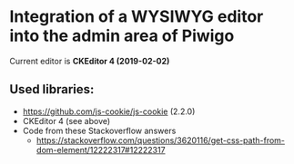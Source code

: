 # Integration of a WYSIWYG editor into the admin area of Piwigo

Current editor is **CKEditor 4 (2019-02-02)**

## Used libraries:
- https://github.com/js-cookie/js-cookie (2.2.0)
- CKEditor 4 (see above)
- Code from these Stackoverflow answers
	- https://stackoverflow.com/questions/3620116/get-css-path-from-dom-element/12222317#12222317